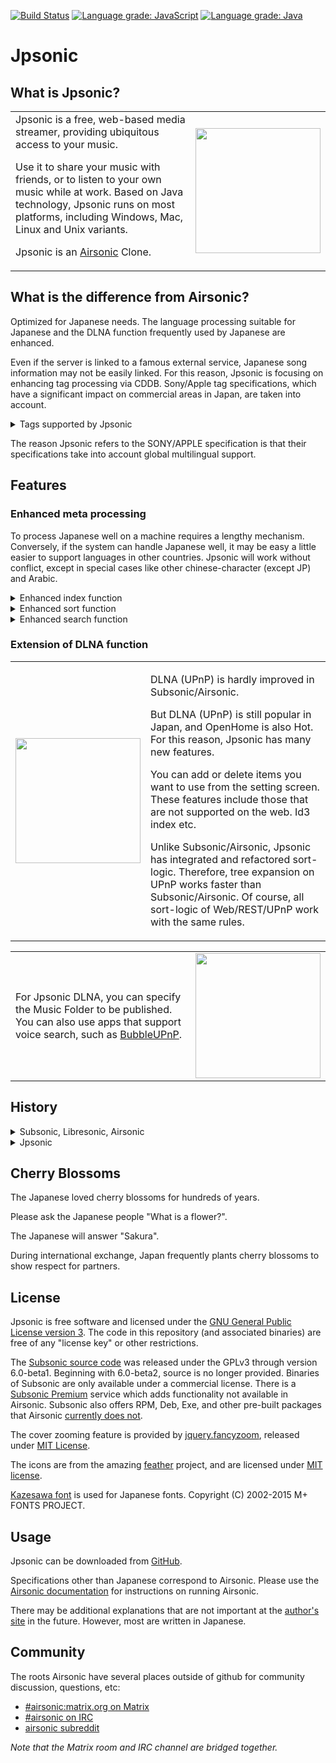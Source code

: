 <!--
# README.md
# jpsonic/jpsonic
-->

[![Build Status](https://travis-ci.com/tesshucom/jpsonic.svg?branch=master)](https://travis-ci.com/tesshucom/jpsonic) 
[![Language grade: JavaScript](https://img.shields.io/lgtm/grade/javascript/g/tesshucom/jpsonic.svg?logo=lgtm&logoWidth=18)](https://lgtm.com/projects/g/tesshucom/jpsonic/context:javascript) 
[![Language grade: Java](https://img.shields.io/lgtm/grade/java/g/tesshucom/jpsonic.svg?logo=lgtm&logoWidth=18)](https://lgtm.com/projects/g/tesshucom/jpsonic/context:java)

Jpsonic
========

What is Jpsonic?
-----------------

<table>
<tr>
<td>
Jpsonic is a free, web-based media streamer, providing ubiquitous access to your music.

Use it to share your music with friends, or to listen to your own music while at work.
Based on Java technology, Jpsonic runs on most platforms, including Windows, Mac, Linux and Unix variants.

Jpsonic is an [Airsonic](https://github.com/airsonic/airsonic) Clone.
</td>
<td>
<img src="contrib/assets/screenshot.jpg" width="200">
</td>
</tr>
</table>

What is the difference from Airsonic?
-----------------

Optimized for Japanese needs.
The language processing suitable for Japanese and the DLNA function frequently used by Japanese are enhanced.

Even if the server is linked to a famous external service, Japanese song information may not be easily linked.
For this reason, Jpsonic is focusing on enhancing tag processing via CDDB.
Sony/Apple tag specifications, which have a significant impact on commercial areas in Japan, are taken into account.

<details>
<summary>Tags supported by Jpsonic</summary>

Supports multiple genres.

|tag name |tag id|Subsonic/Airsonic |Jpsonic |Music Center (SONY) |itunes (APPLE)
|:---|:---|:---:|:---:|:---:|:---:|
|title |TIT2 |● |● |● |●
|title sort|TSOT | |● |● |●
|artist|TPE1 |● |● |● |●
|artist sort|TSOP | |● |● |●
|album |TALB |● |● |● |●
|album sort|TSOA | |● |● |●
|album artist|TPE2 |● |● |● |●
|album artist sort|TSO2 | |● |● |●
|genre|TCON |● |● |● |●
|Release year|TYER |● |● |● |●
|composer|TCOM | |● |● |●
|composer sort|TSOC | |● | |●
|track no|TRCK |● |● |● |●
|disk no|TPOS |● |● |● |●

</details>

The reason Jpsonic refers to the SONY/APPLE specification is that their specifications take into account global multilingual support.

Features
-----------------

### Enhanced meta processing

To process Japanese well on a machine requires a lengthy mechanism. Conversely, if the system can handle Japanese well, it may be easy a little easier to support languages in other countries. Jpsonic will work without conflict, except in special cases like other chinese-character (except JP) and Arabic.

<details>
<summary>Enhanced index function</summary>

<table>
<tr>
<td>
 
Many character types such as alphabet/hiragana/katakana/chinese character/symbols are used in Japanese.

Jpsonic correctly classifies them and creates a Japanese index.
It is a very general and easy-to-understand index for Japanese people, just like Japanese dictionaries, bank branch names, telephone directories and karaoke indexes.
</td>
<td>
<img src="contrib/assets/jp-index.png" width="200">
</td>
</tr>
</table>

Also, Japanese generally read ligatures in English.
Therefore, decomposable ligatures are categorized alphabetically by default.
Even if used by non-Japanese, the index will be slightly different from Airsonic.

</details>

<details>
<summary>Enhanced sort function</summary>

<table>
<tr>
<td>

 - Sort by name is expanded to allow for Japanese character string sorting. Even with a variety of character types, Japanese people can use it without feeling uncomfortable.
 - Advanced sorting is available with options. (``Albums of artists starting with "various" are not sorted by year`` / ``sorted considering serial numbers``)

</td>
<td>
<img src="contrib/assets/jp-sort.png" width="200">
</td>
</tr>
</table>

Jpsonic does special processing for sort tags.

 - Strings are washed (full-width, half-width, etc.).
 - If multiple Sort tags are registered for one name in the library, they will be merged
 - If the tag is not registered and the name is Japanese, it will be supplemented by Japanese analysis

CDDB sort tags are not perfect.
These are necessary to achieve perfect sorting, reduce the size of the index and prevent missing searches.

These are done automatically after the scan.

</details>

<details>
<summary>Enhanced search function</summary>

<table>
<tr>
<td>
Supports phrase search.
In addition, the sort tags corresponding to each field will also be searched.

When searching, Japanese people enter the reading.
Finally, convert to an appropriate character type with IME conversion.
People in the countries that use Ideograph unknowingly perform complicated input procedures.
Jpsonic allows you to search while inputting IME conversion.

In addition to the phrase search, the old Subsonic search, the multi term search, is also maintained. It can be switched by the option.
</td>
<td>
<img src="contrib/assets/jp-search.jpg" width="200">
</td>
</tr>
</table>

The search engine analyzer has been changed to a Japanese analyzer.
This does not mean that only Japanese people can use it.
Of course, Japanese people also listen to songs other than Japanese.

</details>

### Extension of DLNA function

<table>
<tr>
<td>
<img src="contrib/assets/dlna.jpg" width="200">
</td>
<td>

DLNA (UPnP) is hardly improved in Subsonic/Airsonic.

But DLNA (UPnP) is still popular in Japan, and OpenHome is also Hot.
For this reason, Jpsonic has many new features.

You can add or delete items you want to use from the setting screen.
These features include those that are not supported on the web.
Id3 index etc.

Unlike Subsonic/Airsonic, Jpsonic has integrated and refactored sort-logic.
Therefore, tree expansion on UPnP works faster than Subsonic/Airsonic.
Of course, all sort-logic of Web/REST/UPnP work with the same rules.

</td>
</tr>
</table>

<table>
<tr>
<td>

For Jpsonic DLNA, you can specify the Music Folder to be published.
You can also use apps that support voice search, such as [BubbleUPnP](https://play.google.com/store/apps/details?id=com.bubblesoft.android.bubbleupnp&hl=en).

</td>
<td>
<img src="contrib/assets/dlna-setting.jpg" width="200">
</td>
</tr>
</table>




History
-----

<details>
<summary>Subsonic, Libresonic, Airsonic</summary>

The original *[Subsonic](http://www.subsonic.org/)* is developed by [Sindre Mehus](mailto:sindre@activeobjects.no). *Subsonic* was open source through version 6.0-beta1, and closed-source from then onwards.

*Libresonic* was created and maintained by [Eugene E. Kashpureff Jr](mailto:eugene@kashpureff.org). It originated as an unofficial("Kang") of Subsonic which did not contain the Licensing code checks present in the official builds. With the announcement of Subsonic's closed-source future, a decision was made to make a full fork and rebrand to Libresonic.

Around July 2017, it was discovered that Eugene had different intentions/goals for the project than some contributors had. 
*Airsonic* was created in order to provide a full-featured, stable, self-hosted media server based on the Subsonic codebase that is free, open source, and community driven.

</details>

<details>
<summary>Jpsonic</summary>

Around July 2018, *Jpsonic* was created in order to strengthen browsing and searching in Japanese.

In Japan, Subsonic is famous, but Airsonic was not yet well known.
Today, Airsonic, with its great engineers and great community, is gaining recognition.


![history](contrib/assets/history.png)

Jpsonic had to update its indexing, sorting, and searching due to its characteristics.
Many of these features have bug fixes or enhancements.
An update to the Jpsonic search engine has been provided to Airsonic.
Therefore, the design of the search function of Airsonic and Jpsonic is a bit similar.

</details>

Cherry Blossoms
-----

The Japanese loved cherry blossoms for hundreds of years.

Please ask the Japanese people "What is a flower?".

The Japanese will answer "Sakura".

During international exchange, Japan frequently plants cherry blossoms to show respect for partners.

License
-------

Jpsonic is free software and licensed under the [GNU General Public License version 3](http://www.gnu.org/copyleft/gpl.html). The code in this repository (and associated binaries) are free of any "license key" or other restrictions.

The [Subsonic source code](https://github.com/airsonic/subsonic-svn) was released under the GPLv3 through version 6.0-beta1. Beginning with 6.0-beta2, source is no longer provided. Binaries of Subsonic are only available under a commercial license. There is a [Subsonic Premium](http://www.subsonic.org/pages/premium.jsp) service which adds functionality not available in Airsonic. Subsonic also offers RPM, Deb, Exe, and other pre-built packages that Airsonic [currently does not](https://github.com/airsonic/airsonic/issues/65).

The cover zooming feature is provided by [jquery.fancyzoom](https://github.com/keegnotrub/jquery.fancyzoom),
released under [MIT License](http://www.opensource.org/licenses/mit-license.php).

The icons are from the amazing [feather](https://feathericons.com/) project,
and are licensed under [MIT license](https://github.com/feathericons/feather/blob/master/LICENSE).

[Kazesawa font](https://kazesawa.github.io/) is used for Japanese fonts. Copyright (C) 2002-2015 M+ FONTS PROJECT.

Usage
-----

Jpsonic can be downloaded from
[GitHub](https://github.com/jpsonic/jpsonic/releases).

Specifications other than Japanese correspond to Airsonic.
Please use the [Airsonic documentation](https://airsonic.github.io/docs/) for instructions on running Airsonic.

There may be additional explanations that are not important at the [author's site](https://tesshu.com/jpsonic/) in the future.
However, most are written in Japanese.

Community
---------

The roots Airsonic have several places outside of github for community discussion, questions, etc:

- [#airsonic:matrix.org on Matrix](https://matrix.to/#/#airsonic:matrix.org)
- [#airsonic on IRC](http://webchat.freenode.net?channels=%23airsonic)
- [airsonic subreddit](https://www.reddit.com/r/airsonic)

*Note that the Matrix room and IRC channel are bridged together.*
